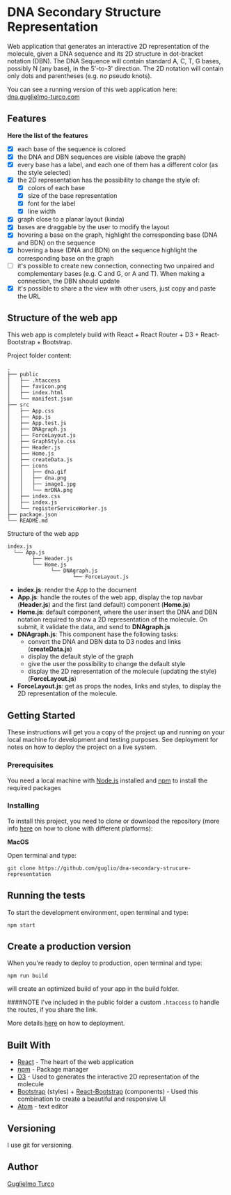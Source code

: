 # DNA Secondary Structure Representation

Web application that generates an interactive 2D representation of the molecule, given a DNA sequence and its 2D structure in dot-bracket
notation (DBN).
The DNA Sequence will contain standard A, C, T, G bases, possibly N (any base), in the 5'-to-3' direction.
The 2D notation will contain only dots and parentheses (e.g. no pseudo knots).

You can see a running version of this web application here:   
    [dna.guglielmo-turco.com](dna.guglielmo-turco.com)

## Features

**Here the list of the features**
- [x] each base of the sequence is colored
- [x] the DNA and DBN sequences are visible (above the graph)
- [x] every base has a label, and each one of them has a different color (as the style selected)
- [x] the 2D representation has the possibility to change the style of:
  - [x] colors of each base
  - [x] size of the base representation
  - [x] font for the label
  - [x] line width
- [x] graph close to a planar layout (kinda)
- [x] bases are draggable by the user to modify the layout
- [x] hovering a base on the graph, highlight the corresponding base (DNA and BDN) on the sequence
- [x] hovering a base (DNA and BDN) on the sequence highlight the corresponding base on the graph
- [ ] it's possible to create new connection, connecting two unpaired and complementary bases (e.g. C and G, or A and T). When making a connection, the DBN should update
- [x] it's possible to share a the view with other users, just copy and paste the URL

## Structure of the web app

This web app is completely build with React + React Router + D3 + React-Bootstrap + Bootstrap.

Project folder content:

```ANSI
.
├── public
│   ├── .htaccess
│   ├── favicon.png
│   ├── index.html
│   └── manifest.json
├── src
│   ├── App.css
│   ├── App.js
│   ├── App.test.js
│   ├── DNAgraph.js
│   ├── ForceLayout.js
│   ├── GraphStyle.css
│   ├── Header.js
│   ├── Home.js
│   ├── createData.js
│   ├── icons
│   │   ├── dna.gif
│   │   ├── dna.png
│   │   ├── image1.jpg
│   │   └── mrDNA.png
│   ├── index.css
│   ├── index.js
│   └── registerServiceWorker.js
├── package.json
└── README.md
```
Structure of the web app

```ANSI
index.js
  └── App.js
        ├── Header.js
        └── Home.js
              └── DNAgraph.js      
                     └── ForceLayout.js
```

- **index.js**: render the App to the document
- **App.js**: handle the routes of the web app, display the top navbar (**Header.js**) and the first (and default) component (**Home.js**)
- **Home.js**: default component, where the user insert the DNA and DBN notation required to show a 2D representation of the molecule. On submit, it validate the data, and send to **DNAgraph.js**
- **DNAgraph.js**: This component hase the following tasks:
    - convert the DNA and DBN data to D3 nodes and links (**createData.js**)
    - display the default style of the graph
    - give the user the possibility to change the default style
    - display the 2D representation of the molecule (updating the style) (**ForceLayout.js**)
- **ForceLayout.js**: get as props the nodes, links and styles, to display the 2D representation of the molecule.

## Getting Started

These instructions will get you a copy of the project up and running on your local machine for development and testing purposes. See deployment for notes on how to deploy the project on a live system.

### Prerequisites

You need a local machine with [Node.js](https://nodejs.org/en/) installed and [npm](https://www.npmjs.com/) to install the required packages

### Installing

To install this project, you need to clone or download the repository (more info [here](https://help.github.com/articles/cloning-a-repository/) on how to clone with different platforms):

**MacOS**

Open terminal and type:
```shell
git clone https://github.com/guglio/dna-secondary-strucure-representation
```

## Running the tests

To start the development environment, open terminal and type:
```shell
npm start
```

## Create a production version

When you're ready to deploy to production, open terminal and type:
```shell
npm run build
```
will create an optimized build of your app in the build folder.

####NOTE
I've included in the public folder a custom `.htaccess` to handle the routes, if you share the link.

More details [here](https://github.com/facebookincubator/create-react-app/blob/master/packages/react-scripts/template/README.md#deployment) on how to deployment.

## Built With

* [React](https://facebook.github.io/react/) - The heart of the web application
* [npm](https://www.npmjs.com/) - Package manager
* [D3](https://d3js.org/) - Used to generates the interactive 2D representation of the molecule
* [Bootstrap](http://getbootstrap.com/) (styles) +  [React-Bootstrap](https://react-bootstrap.github.io/) (components) - Used this combination to create a beautiful and responsive UI
* [Atom](https://atom.io/) - text editor

## Versioning

I use git for versioning.

## Author

[Guglielmo Turco](https://github.com/guglio)
